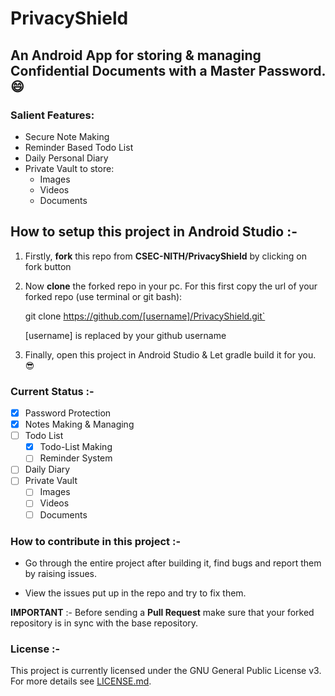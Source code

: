 # PrivacyShield

## An Android App for storing & managing Confidential Documents with a Master Password. :smile:

### Salient Features:
- Secure Note Making
- Reminder Based Todo List
- Daily Personal Diary
- Private Vault to store:
  - Images
  - Videos
  - Documents
 
 
 
## How to setup this project in Android Studio :-

1. Firstly, **fork** this repo from **CSEC-NITH/PrivacyShield** by clicking on fork button

2. Now **clone** the forked repo in your pc. For this first copy the url of your forked repo (use terminal or git bash):

   	git clone https://github.com/[username]/PrivacyShield.git`

   	[username] is replaced by your github username

3. Finally, open this project in Android Studio & Let gradle build it for you. :sunglasses:

### Current Status :-
 - [x] Password Protection
 - [x] Notes Making & Managing
 - [ ] Todo List
   - [x] Todo-List Making
   - [ ] Reminder System
 - [ ] Daily Diary
 - [ ] Private Vault
   - [ ] Images
   - [ ] Videos
   - [ ] Documents

### How to contribute in this project :-

- Go through the entire project after building it, find bugs and report them by raising issues.

- View the issues put up in the repo and try to fix them.

 **IMPORTANT** :- Before sending a **Pull Request** make sure that your forked repository is in sync with the base repository.
 
### License :-
This project is currently licensed under the GNU General Public License v3.  
For more details see [LICENSE.md](https://github.com/CSEC-NITH/Shield/blob/master/LICENSE).

